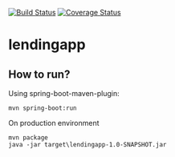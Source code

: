 [![Build Status](http://img.shields.io/travis/kaczors/lendingapp/master.svg)](https://travis-ci.org/kaczors/lendingapp.svg)
[![Coverage Status](https://coveralls.io/repos/kaczors/lendingapp/badge.svg)](https://coveralls.io/r/kaczors/lendingapp)

# lendingapp

## How to run?

Using spring-boot-maven-plugin:
```
mvn spring-boot:run 
```

On production environment
```
mvn package
java -jar target\lendingapp-1.0-SNAPSHOT.jar
```
